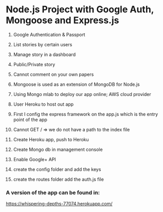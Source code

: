 # Node.js Project with Google Auth, Mongoose and Express.js
1. Google Authentication & Passport
2. List stories by certain users
3. Manage story in a dashboard
4. Public/Private story
5. Cannot comment on your own papers 
6. Mongoose is used as an extension of MongoDB for Node.js
7. Using Mongo mlab to deploy our app online; AWS cloud provider
8. User Heroku to host out app

1. First I config the express framework on the app.js which is the entry point of the app 
2. Cannot GET / => we do not have a path to the index file
3. Create Heroku app, push to Heroku
4. Create Mongo db in management console
5. Enable Google+ API
6. create the config folder and add the keys
7. create the routes folder add the auth.js file


### A version of the app can be found in: 
https://whispering-depths-77074.herokuapp.com/
